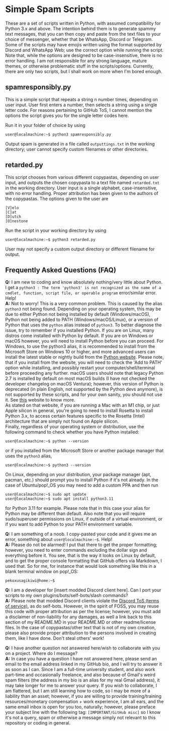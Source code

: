 # Simple Spam Scripts

These are a set of scripts written in Python, with assumed compatibility for Python 3.x and above. The intention behind them is to generate spammy text messages, that you can then copy and paste from the text files to your choice of messenger, whether that be WhatsApp, Discord or Telegram. Some of the scripts may have emojis written using the format supported by Discord and WhatsApp Web; use the correct option while running the script. Note that, while the options are designed to be case-insensitive, there is no error handling. I am not responsible for any strong language, mature themes, or otherwise problematic stuff in the scripts/options. Currently, there are only two scripts, but I shall work on more when I'm bored enough.

## spamresponsibly.py

This is a simple script that repeats a string n number times, depending on user input. User first enters a number, then selects a string using a single letter code. For reasons pertaining to GitHub ToS, I cannot mention the options the script gives you for the single letter codes here.

Run it in your folder of choice by using
```console
user@localmachine:~$ python3 spamresponsibly.py
```

Output spam is generated in a file called `outputtings.txt` in the working directory; user cannot specify custom filenames or other directories.

## retarded.py

This script chooses from various different copypastas, depending on user input, and outputs the chosen copypasta to a text file named `retarded.txt` in the working directory. User input is a single alphabet, case-insensitive, with no error handling. Proper attribution has been given to the authors of the copypastas.
The options given to the user are

```posh
[V]elo
[C]at
[D]utch
[O]nestone
```

Run the script in your working directory by using
```console
user@localmachine:~$ python3 retarded.py
```
User may not specify a custom output directory or different filename for output.

## Frequently Asked Questions (FAQ)
<strong>Q:</strong> I am new to coding and know absolutely nothing/very little about Python. I get a `python3 : The term 'python3' is not recognized as the name of a cmdlet, function, script file, or operable program` error/similar error. Help!\
<strong>A:</strong> Not to worry! This is a very common problem. This is caused by the alias `python3` not being found. Depending on your operating system, this may be due to either Python not being installed by default (Windows/macOS), Python not being added to PATH (Windows/macOS/Linux), or a version of Python that uses the `python` alias instead of `python3`. To better diagnose the issue, try to remember if you installed Python. If you are on Linux, many distros come installed with Python by default. If you are on Windows or macOS however, you will need to install Python before you can proceed. For Windows, to use the python3 alias, it is recommended to install from the Microsoft Store on Windows 10 or higher, and more advanced users can install the latest stable or nightly build from the [Python website](https://www.python.org/). Please note, that if you install from the website, you will need to check the 'Add to PATH' option while installing, and possibly restart your computer/shell/terminal before proceeding any further. macOS users should note that legacy Python 2.7 is installed by default on most macOS builds (I have not checked the developer changelog on macOS Ventura); however, this version of Python is deprecated (in plain English, not supported by the Python devs anymore), is not supported by these scripts, and for your own sanity, you should not use it. See [this](https://www.dataquest.io/blog/installing-python-on-mac/#installing-python-mac) website to know more.\
As stated on that website, if you are running a Mac with an M1 chip, or just Apple silicon in general, you're going to need to install Rosetta to install Python 3.x, to access certain features specific to the Rosetta (Intel) architecture that are simply not found on Apple silicon.\
Finally, regardless of your operating system or distribution, use the following command to check whether you have Python installed:
```console
user@localmachine:~$ python --version
```
or if you installed from the Microsoft Store or another package manager that uses the `python3` alias,
```console
user@localmachine:~$ python3 --version
```
On Linux, depending on your distribution, your package manager (apt, pacman, etc.) should prompt you to install Python if it's not already. In the case of Ubuntu/pop!\_OS you may need to add a custom PPA and then run
```console
user@localmachine:~$ sudo apt update
user@localmachine:~$ sudo apt install python3.11
```
for Python 3.11 for example. Please note that in this case your alias for Python may be different than default. Also note that you will require sudo/superuser permissions on Linux, if outside of a virtual environment, or if you want to add Python to your PATH environment variable.

<strong>Q:</strong> I am something of a noob. I copy-pasted your code and it gives me an error, something about `user@localmachine:~$`. Help!\
<strong>A:</strong> Please do not be alarmed! I put that there to get the proper formatting; however, you need to enter commands excluding the dollar sign and everything before it. You see, that is the way it looks on Linux by default, and to get the proper console formatting that GitHub offers via Markdown, I used that. So for me, for instance that would look something like this in a blank terminal window on pop!\_OS:
```console
pekoxusagikiwi@home:~$
```

<strong>Q:</strong> I am a developer for \[insert modded Discord client here]. Can I port your scripts to my own plugins/bots/self-bots/slash commands?\
<strong>A:</strong> Please note that modded Discord clients violate the [Discord ToS (terms of service)](https://discord.com/terms), as do self-bots. However, in the spirit of FOSS, you may reuse this code with proper attribution as per the license; however, you must add a disclaimer of non-liability for any damages, as well a link back to this section of my README.MD in your README.MD or other readme/license files. In the case of copypastas/other text that is not of my own creation, please also provide proper attribution to the persons involved in creating them, like I have done. Don't steal others' work!

<strong>Q:</strong> I have another question not answered here/wish to collaborate with you on a project. Where do I message?\
<strong>A:</strong> In case you have a question I have not answered here, please send an email to the email address linked in my GitHub bio, and I will try to answer it as soon as I can. Since I am a full-time university student, and also work part-time and occasionally freelance, and also because of Gmail's weird spam filters (the address in my bio is an alias for my real Gmail address), it may take longer for me to answer your query. If you wish to collaborate, I am flattered, but I am still learning how to code, so I may be more of a liability than an asset; however, if you are willing to provide training/training resources/monetary compensation + work experience, I am all ears, and the same email inbox is open for you too, naturally; however, please preface your subject line with the following tag: `[IMPORTANT/GitHub misc]` so I know it's not a query, spam or otherwise a message simply not relevant to this repository or coding in general.

